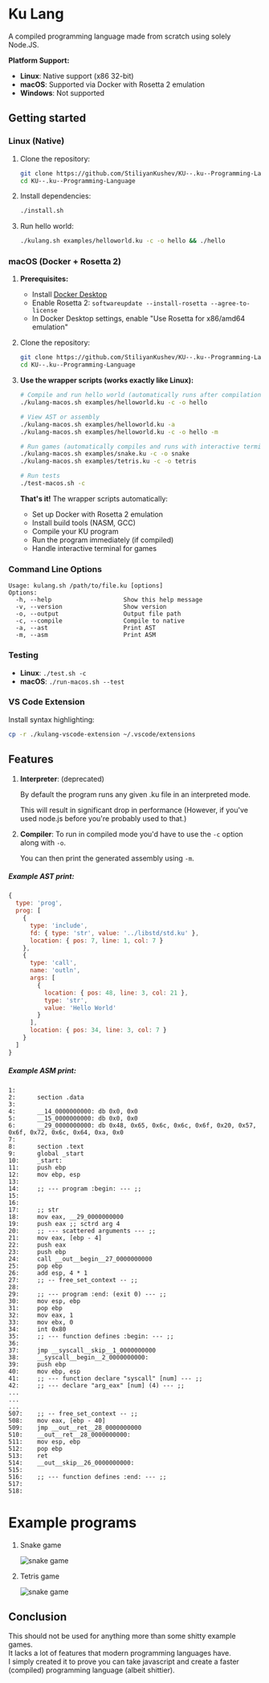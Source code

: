 # Ku Lang

A compiled programming language made from scratch using solely Node.JS.

**Platform Support:**
- **Linux**: Native support (x86 32-bit)
- **macOS**: Supported via Docker with Rosetta 2 emulation
- **Windows**: Not supported



## Getting started

### Linux (Native)

1. Clone the repository:
   ```bash
   git clone https://github.com/StiliyanKushev/KU--.ku--Programming-Language.git
   cd KU--.ku--Programming-Language
   ```

2. Install dependencies:
   ```bash
   ./install.sh
   ```

3. Run hello world:
   ```bash
   ./kulang.sh examples/helloworld.ku -c -o hello && ./hello
   ```

### macOS (Docker + Rosetta 2)

1. **Prerequisites:**
   - Install [Docker Desktop](https://www.docker.com/products/docker-desktop/)
   - Enable Rosetta 2: `softwareupdate --install-rosetta --agree-to-license`
   - In Docker Desktop settings, enable "Use Rosetta for x86/amd64 emulation"

2. Clone the repository:
   ```bash
   git clone https://github.com/StiliyanKushev/KU--.ku--Programming-Language.git
   cd KU--.ku--Programming-Language
   ```

3. **Use the wrapper scripts (works exactly like Linux):**
   ```bash
   # Compile and run hello world (automatically runs after compilation)
   ./kulang-macos.sh examples/helloworld.ku -c -o hello
   
   # View AST or assembly
   ./kulang-macos.sh examples/helloworld.ku -a
   ./kulang-macos.sh examples/helloworld.ku -c -o hello -m
   
   # Run games (automatically compiles and runs with interactive terminal)
   ./kulang-macos.sh examples/snake.ku -c -o snake
   ./kulang-macos.sh examples/tetris.ku -c -o tetris
   
   # Run tests
   ./test-macos.sh -c
   ```

   **That's it!** The wrapper scripts automatically:
   - Set up Docker with Rosetta 2 emulation
   - Install build tools (NASM, GCC) 
   - Compile your KU program
   - Run the program immediately (if compiled)
   - Handle interactive terminal for games

### Command Line Options

```
Usage: kulang.sh /path/to/file.ku [options]
Options:
  -h, --help                    Show this help message
  -v, --version                 Show version
  -o, --output                  Output file path
  -c, --compile                 Compile to native
  -a, --ast                     Print AST
  -m, --asm                     Print ASM
```

### Testing

- **Linux**: `./test.sh -c`
- **macOS**: `./run-macos.sh --test`

### VS Code Extension

Install syntax highlighting:
```bash
cp -r ./kulang-vscode-extension ~/.vscode/extensions
```

## Features

1. **Interpreter**: (deprecated)

   By default the program runs any given .ku file in an interpreted mode. 

   This will result in significant drop in performance (However, if you've used node.js before you're probably used to that.)

2. **Compiler**: 
   To run in compiled mode you'd have to use the `-c` option along with `-o`.

   You can then print the generated assembly using `-m`.



##### Example AST print:

```js
{
  type: 'prog',
  prog: [
    {
      type: 'include',
      fd: { type: 'str', value: '../libstd/std.ku' },
      location: { pos: 7, line: 1, col: 7 }
    },
    {
      type: 'call',
      name: 'outln',
      args: [
        {
          location: { pos: 48, line: 3, col: 21 },
          type: 'str',
          value: 'Hello World'
        }
      ],
      location: { pos: 34, line: 3, col: 7 }
    }
  ]
}
```



##### Example ASM print:

```assembly
1: 
2:      section .data
3: 
4:      __14_0000000000: db 0x0, 0x0
5:      __15_0000000000: db 0x0, 0x0
6:      __29_0000000000: db 0x48, 0x65, 0x6c, 0x6c, 0x6f, 0x20, 0x57, 0x6f, 0x72, 0x6c, 0x64, 0xa, 0x0
7: 
8:      section .text
9:      global _start
10:     _start:
11:     push ebp
12:     mov ebp, esp
13: 
14:     ;; --- program :begin: --- ;;
15: 
16: 
17:     ;; str
18:     mov eax, __29_0000000000
19:     push eax ;; sctrd arg 4
20:     ;; --- scattered arguments --- ;;
21:     mov eax, [ebp - 4]
22:     push eax
23:     push ebp
24:     call __out__begin__27_0000000000
25:     pop ebp
26:     add esp, 4 * 1
27:     ;; -- free_set_context -- ;;
28: 
29:     ;; --- program :end: (exit 0) --- ;;
30:     mov esp, ebp
31:     pop ebp
32:     mov eax, 1
33:     mov ebx, 0
34:     int 0x80
35:     ;; --- function defines :begin: --- ;;
36: 
37:     jmp __syscall__skip__1_0000000000
38:     __syscall__begin__2_0000000000:
39:     push ebp
40:     mov ebp, esp
41:     ;; --- function declare "syscall" [num] --- ;;
42:     ;; --- declare "arg_eax" [num] (4) --- ;;
...
...
...
507:    ;; -- free_set_context -- ;;
508:    mov eax, [ebp - 40]
509:    jmp __out__ret__28_0000000000
510:    __out__ret__28_0000000000:
511:    mov esp, ebp
512:    pop ebp
513:    ret
514:    __out__skip__26_0000000000:
515: 
516:    ;; --- function defines :end: --- ;;
517: 
518:
```





# Example programs



1. Snake game

   ![snake game](https://i.imgur.com/44Yhou8.gif)

2. Tetris game

   ![snake game](https://i.imgur.com/7aXG9B0.gif)



## Conclusion

This should not be used for anything more than some shitty example games.<br>
It lacks a lot of features that modern programming languages have.<br>
I simply created it to prove you can take javascript and create a faster<br>
(compiled) programming language (albeit shittier).<br>
